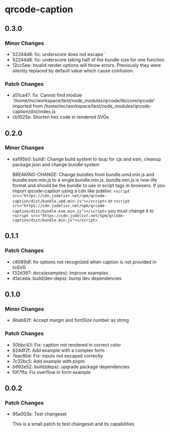 # qrcode-caption

## 0.3.0

### Minor Changes

- 52244d8: fix: underscore does not escape `
- 52244d8: fix: underscore taking half of the bundle size for one function
- 12cc5ee: Invalid render options will throw errors. Previously they were silently replaced by default value which cause confusion.

### Patch Changes

- a51ca47: fix: Cannot find module '/home/mc/workspace/test/node_modules/qrcode/lib/core/qrcode' imported from /home/mc/workspace/test/node_modules/qrcode-caption/dist/index.js
- cb1025e: Shorten hex code in rendered SVGs

## 0.2.0

### Minor Changes

- eaf95b0: build!: Change build system to tsup for cjs and esm, cleanup package.json and change bundle system

  BREAKING-CHANGE: Change bundles from bundle.umd.min.js and bundle.esm.min.js to a single bundle.min.js. bundle.min.js is now iife format and should be the bundle to use in script tags in browsers.
  If you import qrcode-caption using a cdn like jsdelivr: `<script src="https://cdn.jsdelivr.net/npm/qrcode-caption/dist/bundle.umd.min.js"></script>` or `<script src="https://cdn.jsdelivr.net/npm/qrcode-caption/dist/bundle.esm.min.js"></script>` you must change it to `<script src="https://cdn.jsdelivr.net/npm/qrcode-caption/dist/bundle.min.js"></script>`

## 0.1.1

### Patch Changes

- c8089df: fix options not recognized when caption is not provided in toSVG
- f32d387: docs(examples): Improve examples
- d1aceda: build(dev-deps): bump dev dependencies

## 0.1.0

### Minor Changes

- 8bab82f: Accept margin and fontSize number as string

### Patch Changes

- 50bbc43: Fix: caption not rendered in correct color
- 824df2f: Add example with a complex form
- 7eac8be: Fix: inputs not escaped correctly
- 7c32bc5: Add example with pnpm
- b992e52: build(deps): upgrade package dependencies
- f0f7ffa: Fix overflow in form example

## 0.0.2

### Patch Changes

- 95a003e: Test changeset

  This is a small patch to test changeset and its capabilities
